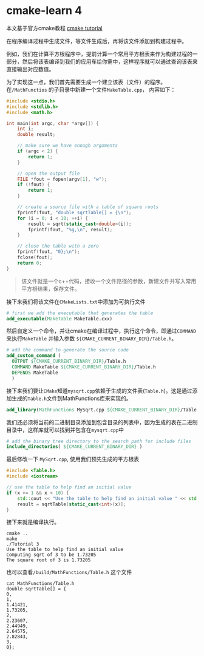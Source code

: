 # cmake-learn 4

本文基于官方cmake教程 [cmake tutorial](https://cmake.org/cmake/help/latest/guide/tutorial/index.html)



在程序编译过程中生成文件，等文件生成后，再将该文件添加到构建过程中。

例如，我们在计算平方根程序中，提前计算一个常用平方根表来作为构建过程的一部分，然后将该表编译到我们的应用车给你需中，这样程序就可以通过查询该表来直接输出对应数值。

为了实现这一点，我们首先需要生成一个建立该表（文件）的程序。在`/MathFunctios` 的子目录中新建一个文件`MakeTable.cpp`， 内容如下：

```c++
#include <stdio.h>
#include <stdlib.h>
#include <math.h>

int main(int argc, char *argv[]) {
    int i;
    double result;

    // make sure we have enough arguments
    if (argc < 2) {
        return 1;
    }

    // open the output file
    FILE *fout = fopen(argv[1], "w");
    if (!fout) {
        return 1;
    }

    // create a source file with a table of square roots
    fprintf(fout, "double sqrtTable[] = {\n");
    for (i = 0; i < 10; ++i) {
        result = sqrt(static_cast<double>(i));
        fprintf(fout, "%g,\n", result);
    }

    // close the table with a zero
    fprintf(fout, "0};\n");
    fclose(fout);
    return 0;
}
```

> 该文件就是一个c++代码，接收一个文件路径的参数，新建文件并写入常用平方根结果，保存文件。

接下来我们将该文件在`CMakeLists.txt`中添加为可执行文件

```cmake
# first we add the executable that generates the table
add_executable(MakeTable MakeTable.cxx)
```

然后自定义一个命令，并让cmake在编译过程中，执行这个命令，即通过`COMMAND`来执行`MakeTable` 并输入参数 `${CMAKE_CURRENT_BINARY_DIR}/Table.h`。

```cmake
# add the command to generate the source code
add_custom_command (
  OUTPUT ${CMAKE_CURRENT_BINARY_DIR}/Table.h
  COMMAND MakeTable ${CMAKE_CURRENT_BINARY_DIR}/Table.h
  DEPENDS MakeTable
  )
```

接下来我们要让`CMake`知道`mysqrt.cpp`依赖于生成的文件表(`Table.h`)。这是通过添加生成的`Table.h`文件到MathFunctions库来实现的。

```cmake
add_library(MathFunctions MySqrt.cpp ${CMAKE_CURRENT_BINARY_DIR}/Table.h)
```

我们还必须将当前的二进制目录添加到包含目录的列表中，因为生成的表在二进制目录中，这样库就可以找到并包含在`mysqrt.cpp`中

```cmake
# add the binary tree directory to the search path for include files
include_directories( ${CMAKE_CURRENT_BINARY_DIR} )
```

最后修改一下 `MySqrt.cpp`, 使用我们预先生成的平方根表

```c++
#include <Table.h>
#include <iostream>

// use the table to help find an initial value
if (x >= 1 && x < 10) {
    std::cout << "Use the table to help find an initial value " << std::endl;
    result = sqrtTable[static_cast<int>(x)];
}
```



接下来就是编译执行。

```
cmake ..
make
./Tutorial 3
Use the table to help find an initial value 
Computing sqrt of 3 to be 1.73205
The square root of 3 is 1.73205
```

也可以查看`/build/MathFunctions/Table.h`   这个文件

```shell
cat MathFunctions/Table.h
double sqrtTable[] = {
0,
1,
1.41421,
1.73205,
2,
2.23607,
2.44949,
2.64575,
2.82843,
3,
0};
```

















